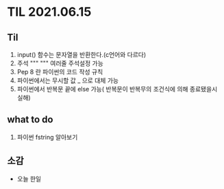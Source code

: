# TIL 2021.06.15

## Til
1. input() 함수는 문자열을 반환한다.(c언어와 다르다)
1. 주석 """  """ 여러줄 주석설정 가능 
1. Pep 8 란 파이썬의 코드 작성 규칙 
1. 파이썬에서는 무시할 값 _ 으로 대체 가능
1. 파이썬에서 반복문 끝에 else 가능( 반복문이 반복무의 조건식에 의해 종료됐을시 실해)

## what to do 
1. 파이썬 fstring 알아보기

## 소감 
- 오늘 한일 

